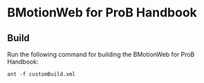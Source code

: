 # BMotionWeb for ProB Handbook

## Build

Run the following command for building the BMotionWeb for ProB Handbook:

```
ant -f customBuild.xml
```
